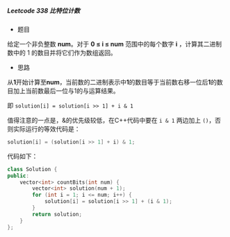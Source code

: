 ##### Leetcode 338 比特位计数

- 题目

给定一个非负整数 **num**。对于 **0 ≤ i ≤ num** 范围中的每个数字 **i** ，计算其二进制数中的 1 的数目并将它们作为数组返回。

- 思路

从**1**开始计算至**num**，当前数的二进制表示中**1**的数目等于当前数右移一位后**1**的数目加上当前数最后一位与1的与运算结果。

即 `solution[i] = solution[i >> 1] + i & 1`

值得注意的一点是，&的优先级较低，在C++代码中要在 `i & 1` 两边加上 `()`，否则实际运行的等效代码是：

```c++
solution[i] = (solution[i >> 1] + i) & 1;
```

代码如下：

```c++
class Solution {
public:
    vector<int> countBits(int num) {
        vector<int> solution(num + 1);
        for (int i = 1; i <= num; i++) {
            solution[i] = solution[i >> 1] + (i & 1);
        }
        return solution;
    }
};
```

